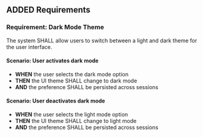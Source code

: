 ## ADDED Requirements
### Requirement: Dark Mode Theme
The system SHALL allow users to switch between a light and dark theme for the user interface.

#### Scenario: User activates dark mode
- **WHEN** the user selects the dark mode option
- **THEN** the UI theme SHALL change to dark mode
- **AND** the preference SHALL be persisted across sessions

#### Scenario: User deactivates dark mode
- **WHEN** the user selects the light mode option
- **THEN** the UI theme SHALL change to light mode
- **AND** the preference SHALL be persisted across sessions